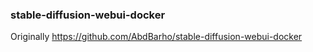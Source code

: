 ### stable-diffusion-webui-docker

Originally https://github.com/AbdBarho/stable-diffusion-webui-docker